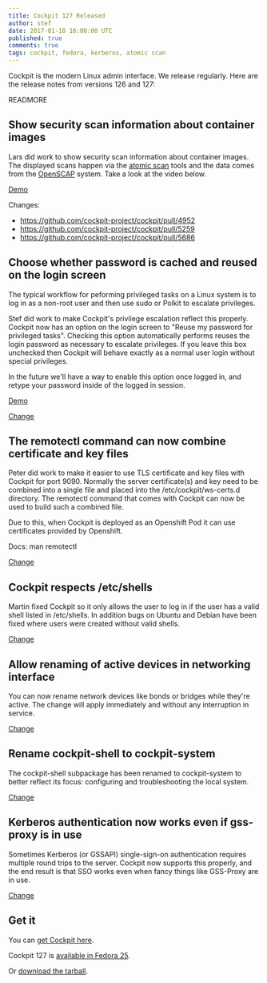 ```yaml
---
title: Cockpit 127 Released
author: stef
date: 2017-01-10 16:00:00 UTC
published: true
comments: true
tags: cockpit, fedora, kerberos, atomic scan
---
```


Cockpit is the modern Linux admin interface. We release regularly. Here
are the release notes from versions 126 and 127:

READMORE

Show security scan information about container images
-----------------------------------------------------

Lars did work to show security scan information about container images.
The displayed scans happen via the [atomic scan](https://developers.redhat.com/blog/2016/05/02/introducing-atomic-scan-container-vulnerability-detection/)
tools and the data
comes from the [OpenSCAP](https://www.open-scap.org/) system. Take a look at the video below.

[Demo](https://www.youtube.com/watch?v=zANUkEmfaAk)

Changes:

* https://github.com/cockpit-project/cockpit/pull/4952
* https://github.com/cockpit-project/cockpit/pull/5259
* https://github.com/cockpit-project/cockpit/pull/5686

Choose whether password is cached and reused on the login screen
----------------------------------------------------------------

The typical workflow for peforming privileged tasks on a Linux system is
to log in as a non-root user and then use sudo or Polkit to escalate
privileges.

Stef did work to make Cockpit's privilege escalation reflect this
properly. Cockpit now has an option on the login screen to
"Reuse my password for privileged tasks". Checking this option
automatically performs reuses the login password as necessary to
escalate privileges. If you leave this box unchecked then Cockpit will
behave exactly as a normal user login without special privileges.

In the future we'll have a way to enable this option once logged in, and
retype your password inside of the logged in session.

[Demo](https://www.youtube.com/watch?v=TW6UsPbNkV4)

[Change](https://github.com/cockpit-project/cockpit/pull/5522)


The remotectl command can now combine certificate and key files
---------------------------------------------------------------

Peter did work to make it easier to use TLS certificate and key files
with Cockpit for port 9090. Normally the server certificate(s) and key
need to be combined into a single file and placed into the
/etc/cockpit/ws-certs.d directory. The remotectl command that comes with
Cockpit can now be used to build such a combined file.

Due to this, when Cockpit is deployed as an Openshift Pod it can use
certificates provided by Openshift.

Docs: man remotectl

[Change](https://github.com/cockpit-project/cockpit/pull/5525)


Cockpit respects /etc/shells
----------------------------

Martin fixed Cockpit so it only allows the user to log in if the user
has a valid shell listed in /etc/shells. In addition bugs on Ubuntu and
Debian have been fixed where users were created without valid shells.

[Change](https://github.com/cockpit-project/cockpit/pull/5665)


Allow renaming of active devices in networking interface
--------------------------------------------------------

You can now rename network devices like bonds or bridges while they're
active. The change will apply immediately and without any interruption
in service.

[Change](https://github.com/cockpit-project/cockpit/pull/5570)


Rename cockpit-shell to cockpit-system
--------------------------------------

The cockpit-shell subpackage has been renamed to cockpit-system to
better reflect its focus: configuring and troubleshooting the local system.

[Change](https://github.com/cockpit-project/cockpit/pull/5600)


Kerberos authentication now works even if gss-proxy is in use
------------------------------------------------------------

Sometimes Kerberos (or GSSAPI) single-sign-on authentication requires
multiple round trips to the server. Cockpit now supports this properly,
and the end result is that SSO works even when fancy things like
GSS-Proxy are in use.

[Change](https://github.com/cockpit-project/cockpit/pull/5495)

Get it
------

You can [get Cockpit here](http://cockpit-project.org/running.html).

Cockpit 127 is [available in Fedora 25](https://bodhi.fedoraproject.org/updates/cockpit-127-1.fc25).

Or [download the tarball](https://github.com/cockpit-project/cockpit/releases/tag/127).
